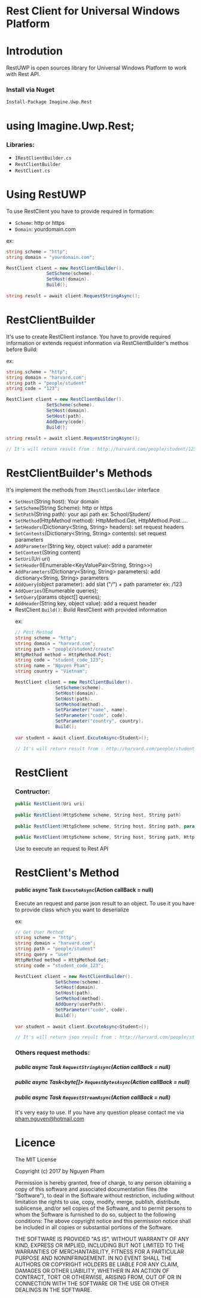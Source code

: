 # Rest Client for Universal Windows Platform
# Introdution
RestUWP is open sources library for Universal Windows Platform to work with Rest API.

### Install via Nuget
``` 
Install-Package Imagine.Uwp.Rest
```
# using Imagine.Uwp.Rest;

### Libraries:
  - `IRestClientBuilder.cs`
  - `RestClientBuilder`
  - `RestClient.cs`
  
# Using RestUWP
To use RestClient you have to provide required in formation:
  - `Scheme`: http or https
  - `Domain`: yourdomain.com

ex:
```cs
string scheme = "http";
string domain = "yourdomain.com";

RestClient client = new RestClientBuilder().
               SetScheme(scheme).
               SetHost(domain).
               Build();
               
string result = await client.RequestStringAsync();
```
# RestClientBuilder

It's use to create RestClient instance. You have to provide required information or extends request information via RestClientBuilder's methos before Build:

ex: 

```cs
string scheme = "http";
string domain = "harvard.com";
string path = "people/student"
string code = "123";

RestClient client = new RestClientBuilder().
               SetScheme(scheme).
               SetHost(domain).
               SetHost(path).
               AddQuery(code).
               Build();
               
string result = await client.RequestStringAsync();

// It's will return result from : http://harvard.com/people/student/123
```

# RestClientBuilder's Methods

It's implement the methods from `IRestClientBuilder` interface

- `SetHost`(String host): Your domain
- `SetScheme`(String Scheme): http or https
- `SetPath`(String path): your api path ex: School/Student/
- `SetMethod`(HttpMethod method): HttpMethod.Get, HttpMethod.Post.....
- `SetHeaders`(Dictionary<String, String> headers): set request headers 
- `SetContents`(Dictionary<String, String> contents): set request parameters
- `AddParameter`(String key, object value): add a parameter
- `SetContent`(String content)
- `SetUri`(Uri uri)
- `SetHeader`(IEnumerable<KeyValuePair<String, String>>)
- `AddParameters`(Dictionary<String, String> parameters): add dictionary<String, String> parameters
- `AddQuery`(object parameter): add slat ("/") + path parameter ex: /123
- `AddQueries`(IEnumerable<Object> queries);
- `SetQuery`(params object[] queries);
- `AddHeader`(String key, object value): add a request header
- RestClient `Build()`: Build RestClient with provided information

ex: 

```cs
// Post Method
string scheme = "http";
string domain = "harvard.com";
string path = "people/student/create"
HttpMethod method = HttpMethod.Post;
string code = "student_code_123";
string name = "Nguyen Pham";
string country = "Vietnam";

RestClient client = new RestClientBuilder().
               SetScheme(scheme).
               SetHost(domain).
               SetHost(path).
               SetMethod(method).
               SetParameter("name", name).
               SetParameter("code", code).
               SetParameter("country", country).
               Build();
                
var student = await client.ExcuteAsync<Student>();

// It's will return result from : http://harvard.com/people/student/create with provided infomations and then deserialize json result to Student object
```

# RestClient
### Contructor:
```cs
public RestClient(Uri uri)
 
public RestClient(HttpScheme scheme, String host, String path)
      
public RestClient(HttpScheme scheme, String host, String path, params object[] queries)
       
public RestClient(HttpScheme scheme, String host, String path, HttpMethod method)
```
Use to execute an request to Rest API 
# RestClient's Method
#### public async Task<T> `ExecuteAsync`<T>(Action<HttpResponseMessage> callBack = null)

Execute an request and parse json result to an object. To use it you have to provide class which you want to deserialize

ex:
```cs
// Get User Method
string scheme = "http";
string domain = "harvard.com";
string path = "people/student"
string query = "user"
HttpMethod method = HttpMethod.Get;
string code = "student_code_123";

RestClient client = new RestClientBuilder().
               SetScheme(scheme).
               SetHost(domain).
               SetHost(path).
               SetMethod(method).
               AddQuery(userPath).
               SetParameter("code", code).
               Build();
                
var student = await client.ExcuteAsync<Student>();

// It's will return json result from : http://harvard.com/people/student/user?code=student_code_123 and deserialize json result to Student object
```

### Others request methods:

#####  public async Task<String> `RequestStringAsync`(Action<HttpResponseMessage> callBack = null)
##### public async Task<byte[]> `RequestBytesAsync`(Action<HttpResponseMessage> callBack = null)
##### public async Task<Stream> `RequestStreamAsync`(Action<HttpResponseMessage> callBack = null)

It's very easy to use. If you have any question please contact me via pham.nguyen@hotmail.com

# Licence 

The MIT License

Copyright (c) 2017 by Nguyen Pham

Permission is hereby granted, free of charge, to any person obtaining a copy of this software and associated documentation files (the "Software"), to deal in the Software without restriction, including without limitation the rights to use, copy, modify, merge, publish, distribute, sublicense, and/or sell copies of the Software, and to permit persons to whom the Software is furnished to do so, subject to the following conditions: The above copyright notice and this permission notice shall be included in all copies or substantial portions of the Software. 

THE SOFTWARE IS PROVIDED "AS IS", WITHOUT WARRANTY OF ANY KIND, EXPRESS OR IMPLIED, INCLUDING BUT NOT LIMITED TO THE WARRANTIES OF MERCHANTABILITY, FITNESS FOR A PARTICULAR PURPOSE AND NONINFRINGEMENT. IN NO EVENT SHALL THE AUTHORS OR COPYRIGHT HOLDERS BE LIABLE FOR ANY CLAIM, DAMAGES OR OTHER LIABILITY, WHETHER IN AN ACTION OF CONTRACT, TORT OR OTHERWISE, ARISING FROM, OUT OF OR IN CONNECTION WITH THE SOFTWARE OR THE USE OR OTHER DEALINGS IN THE SOFTWARE.
